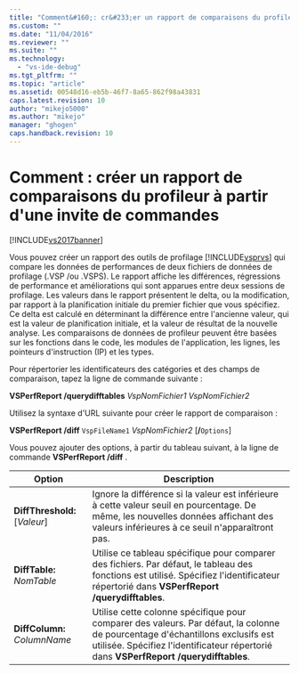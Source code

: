 ```yaml
---
title: "Comment&#160;: cr&#233;er un rapport de comparaisons du profileur &#224; partir d&#39;une invite de commandes | Microsoft Docs"
ms.custom: ""
ms.date: "11/04/2016"
ms.reviewer: ""
ms.suite: ""
ms.technology: 
  - "vs-ide-debug"
ms.tgt_pltfrm: ""
ms.topic: "article"
ms.assetid: 00548d16-eb5b-46f7-8a65-862f98a43831
caps.latest.revision: 10
author: "mikejo5000"
ms.author: "mikejo"
manager: "ghogen"
caps.handback.revision: 10
---
```

# Comment&#160;: cr&#233;er un rapport de comparaisons du profileur &#224; partir d&#39;une invite de commandes
[!INCLUDE[vs2017banner](../code-quality/includes/vs2017banner.md)]

Vous pouvez créer un rapport des outils de profilage [!INCLUDE[vsprvs](../code-quality/includes/vsprvs_md.md)] qui compare les données de performances de deux fichiers de données de profilage \(.VSP \/ou .VSPS\).  Le rapport affiche les différences, régressions de performance et améliorations qui sont apparues entre deux sessions de profilage.  Les valeurs dans le rapport présentent le delta, ou la modification, par rapport à la planification initiale du premier fichier que vous spécifiez.  Ce delta est calculé en déterminant la différence entre l'ancienne valeur, qui est la valeur de planification initiale, et la valeur de résultat de la nouvelle analyse.  Les comparaisons de données de profileur peuvent être basées sur les fonctions dans le code, les modules de l'application, les lignes, les pointeurs d'instruction \(IP\) et les types.  
  
 Pour répertorier les identificateurs des catégories et des champs de comparaison, tapez la ligne de commande suivante :  
  
 **VSPerfReport \/querydifftables**  *VspNomFichier1* *VspNomFichier2*  
  
 Utilisez la syntaxe d'URL suivante pour créer le rapport de comparaison :  
  
 **VSPerfReport \/diff**  `VspFileName1` *VspNomFichier2* \[**\/**`Options`\]  
  
 Vous pouvez ajouter des options, à partir du tableau suivant, à la ligne de commande **VSPerfReport \/diff** .  
  
|Option|Description|  
|------------|-----------------|  
|**DiffThreshold:**\[*Valeur*\]|Ignore la différence si la valeur est inférieure à cette valeur seuil en pourcentage.  De même, les nouvelles données affichant des valeurs inférieures à ce seuil n'apparaîtront pas.|  
|**DiffTable:** *NomTable*|Utilise ce tableau spécifique pour comparer des fichiers.  Par défaut, le tableau des fonctions est utilisé.  Spécifiez l'identificateur répertorié dans **VSPerfReport \/querydifftables**.|  
|**DiffColumn:** *ColumnName*|Utilise cette colonne spécifique pour comparer des valeurs.  Par défaut, la colonne de pourcentage d'échantillons exclusifs est utilisée.  Spécifiez l'identificateur répertorié dans **VSPerfReport \/querydifftables**.|